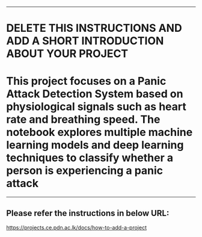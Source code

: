 ___
# DELETE THIS INSTRUCTIONS AND ADD A SHORT INTRODUCTION ABOUT YOUR PROJECT
# This project focuses on a Panic Attack Detection System based on physiological signals such as heart rate and breathing speed. The notebook explores multiple machine learning models and deep learning techniques to classify whether a person is experiencing a panic attack
___

## Please refer the instructions in below URL:

https://projects.ce.pdn.ac.lk/docs/how-to-add-a-project
